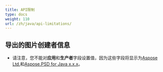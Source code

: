 ```yaml
---
title: API限制
type: docs
weight: 110
url: /zh/java/api-limitations/
---
```


## **导出的图片创建者信息**
- 请注意，您不能对**应用**和**生产者**字段设置值，因为这些字段将显示为[Aspose Ltd.](https://www.aspose.com)和[Aspose.PSD for Java x.x.x](https://products.aspose.com/psd/java)。
